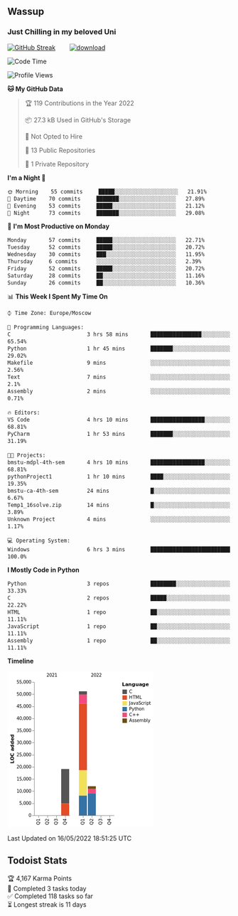 ## Wassup 
### Just Chilling in my beloved Uni 

<!--
-->

[![GitHub Streak](http://github-readme-streak-stats.herokuapp.com?user=archeoss&theme=shades-of-purple&hide_border=true&date_format=j%20M%5B%20Y%5D)](https://git.io/streak-stats)&nbsp;&nbsp;&nbsp;&nbsp;&nbsp;&nbsp;&nbsp;&nbsp;[![download](https://user-images.githubusercontent.com/68448737/147796309-d8b65b1d-4dde-40d9-b03a-2b42aaa6cd43.jpeg)
](https://bmstu.ru/)

<!--START_SECTION:waka-->
![Code Time](http://img.shields.io/badge/Code%20Time-0%20secs-blue)

![Profile Views](http://img.shields.io/badge/Profile%20Views-4-blue)

**🐱 My GitHub Data** 

> 🏆 119 Contributions in the Year 2022
 > 
> 📦 27.3 kB Used in GitHub's Storage 
 > 
> 🚫 Not Opted to Hire
 > 
> 📜 13 Public Repositories 
 > 
> 🔑 1 Private Repository 
 > 
**I'm a Night 🦉** 

```text
🌞 Morning    55 commits     █████░░░░░░░░░░░░░░░░░░░░   21.91% 
🌆 Daytime    70 commits     ███████░░░░░░░░░░░░░░░░░░   27.89% 
🌃 Evening    53 commits     █████░░░░░░░░░░░░░░░░░░░░   21.12% 
🌙 Night      73 commits     ███████░░░░░░░░░░░░░░░░░░   29.08%

```
📅 **I'm Most Productive on Monday** 

```text
Monday       57 commits     █████░░░░░░░░░░░░░░░░░░░░   22.71% 
Tuesday      52 commits     █████░░░░░░░░░░░░░░░░░░░░   20.72% 
Wednesday    30 commits     ███░░░░░░░░░░░░░░░░░░░░░░   11.95% 
Thursday     6 commits      ░░░░░░░░░░░░░░░░░░░░░░░░░   2.39% 
Friday       52 commits     █████░░░░░░░░░░░░░░░░░░░░   20.72% 
Saturday     28 commits     ██░░░░░░░░░░░░░░░░░░░░░░░   11.16% 
Sunday       26 commits     ██░░░░░░░░░░░░░░░░░░░░░░░   10.36%

```


📊 **This Week I Spent My Time On** 

```text
⌚︎ Time Zone: Europe/Moscow

💬 Programming Languages: 
C                        3 hrs 58 mins       ████████████████░░░░░░░░░   65.54% 
Python                   1 hr 45 mins        ███████░░░░░░░░░░░░░░░░░░   29.02% 
Makefile                 9 mins              ░░░░░░░░░░░░░░░░░░░░░░░░░   2.56% 
Text                     7 mins              ░░░░░░░░░░░░░░░░░░░░░░░░░   2.1% 
Assembly                 2 mins              ░░░░░░░░░░░░░░░░░░░░░░░░░   0.71%

🔥 Editors: 
VS Code                  4 hrs 10 mins       █████████████████░░░░░░░░   68.81% 
PyCharm                  1 hr 53 mins        ███████░░░░░░░░░░░░░░░░░░   31.19%

🐱‍💻 Projects: 
bmstu-mdpl-4th-sem       4 hrs 10 mins       █████████████████░░░░░░░░   68.81% 
pythonProject1           1 hr 10 mins        ████░░░░░░░░░░░░░░░░░░░░░   19.35% 
bmstu-ca-4th-sem         24 mins             █░░░░░░░░░░░░░░░░░░░░░░░░   6.67% 
Temp1_16solve.zip        14 mins             █░░░░░░░░░░░░░░░░░░░░░░░░   3.89% 
Unknown Project          4 mins              ░░░░░░░░░░░░░░░░░░░░░░░░░   1.17%

💻 Operating System: 
Windows                  6 hrs 3 mins        █████████████████████████   100.0%

```

**I Mostly Code in Python** 

```text
Python                   3 repos             ████████░░░░░░░░░░░░░░░░░   33.33% 
C                        2 repos             █████░░░░░░░░░░░░░░░░░░░░   22.22% 
HTML                     1 repo              ██░░░░░░░░░░░░░░░░░░░░░░░   11.11% 
JavaScript               1 repo              ██░░░░░░░░░░░░░░░░░░░░░░░   11.11% 
Assembly                 1 repo              ██░░░░░░░░░░░░░░░░░░░░░░░   11.11%

```


**Timeline**

![Chart not found](https://raw.githubusercontent.com/archeoss/archeoss/master/charts/bar_graph.png) 


 Last Updated on 16/05/2022 18:51:25 UTC
<!--END_SECTION:waka-->

## Todoist Stats

<!-- TODO-IST:START -->
🏆  4,167 Karma Points           
🌸  Completed 3 tasks today           
✅  Completed 118 tasks so far           
⏳  Longest streak is 11 days
<!-- TODO-IST:END -->
